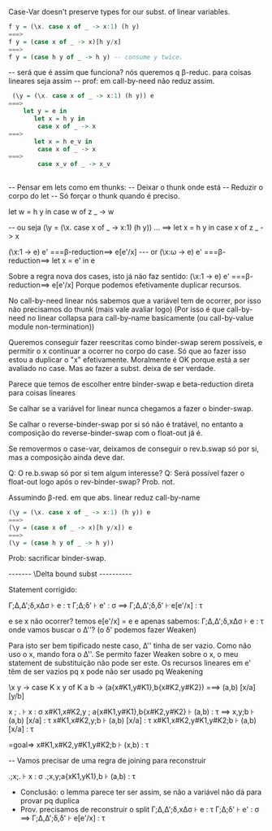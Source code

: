 
Case-Var doesn't preserve types for our subst. of linear variables.

```haskell
f y = (\x. case x of _ -> x:1) (h y)
===>
f y = (case x of _ -> x)[h y/x]
===>
f y = (case h y of _ -> h y) -- consume y twice.
```

-- será que é assim que funciona? nós queremos q β-reduc. para coisas lineares seja assim
-- prof: em call-by-need não reduz assim.

```haskell
 (\y = (\x. case x of _ -> x:1) (h y)) e
===>
    let y = e in
       let x = h y in
        case x of _ -> x
===>
       let x = h e_v in
        case x of _ -> x
===>
        case x_v of _ -> x_v
    
```

-- Pensar em lets como em thunks:
-- Deixar o thunk onde está
-- Reduzir o corpo do let
-- Só forçar o thunk quando é preciso.

let w = h y in
case w of z _ -> w


-- ou seja
(\y = (\x. case x of _ -> x:1) (h y)) ...
==>
let x = h y in
case x of z _ -> x


(\x:1 -> e) e'
===β-reduction==>
e[e'/x]
--- or
(\x:ω -> e) e'
===β-reduction==>
let x = e' in e


Sobre a regra nova dos cases, isto já não faz sentido:
(\x:1 -> e) e'
===β-reduction==>
e[e'/x]
Porque podemos efetivamente duplicar recursos.

No call-by-need linear nós sabemos que a variável tem de ocorrer, por isso não
precisamos do thunk (mais vale avaliar logo)
(Por isso é que call-by-need no linear collapsa para call-by-name basicamente (ou call-by-value module non-termination))


Queremos conseguir fazer reescritas como binder-swap serem possíveis, e permitir
o x continuar a ocorrer no corpo do case. Só que ao fazer isso estou a duplicar
o "x" efetivamente. Moralmente é OK porque está a ser avaliado no case. Mas ao
fazer a subst. deixa de ser verdade.

Parece que temos de escolher entre binder-swap e beta-reduction direta para coisas lineares

Se calhar se a variável for linear nunca chegamos a fazer o binder-swap.


Se calhar o reverse-binder-swap por si só não é tratável, no entanto a
composição do reverse-binder-swap com o float-out já é.

Se removermos o case-var, deixamos de conseguir o rev.b.swap só por si, mas a
composição ainda deve dar.

Q: O re.b.swap só por si tem algum interesse?
Q: Será possível fazer o float-out logo após o rev-binder-swap? Prob. not.

Assumindo β-red. em que abs. linear reduz call-by-name
```haskell
(\y = (\x. case x of _ -> x:1) (h y)) e
===>
(\y = (case x of _ -> x)[h y/x]) e
===>
(\y = (case h y of _ -> h y))
```
Prob: sacrificar binder-swap.

------- \Delta bound subst ----------

Statement corrigido:

Γ;Δ,Δ';δ,xΔσ ⊦ e : τ
Γ;Δ;δ' ⊦ e' : σ
==>
Γ;Δ,Δ';δ,δ' ⊦ e[e'/x] : τ

e se x não ocorrer? temos e[e'/x] = e
e apenas sabemos:
Γ;Δ,Δ';δ,xΔσ ⊦ e : τ
onde vamos buscar o Δ''? (o δ' podemos fazer Weaken)

Para isto ser bem tipificado neste caso, Δ'' tinha de ser vazio.
Como não uso o x, mando fora o Δ''.
Se permito fazer Weaken sobre o x, o meu statement de substituição não pode ser este.
Os recursos lineares em e' têm de ser vazios pq x pode não ser usado pq Weakening


\x y -> case K x y of K a b -> (a{x#K1,y#K1},b{x#K2,y#K2})
===>
(a,b) [x/a] [y/b]

x   ; . ⊦ x : σ
x#K1,x#K2,y ; a{x#K1,y#K1},b{x#K2,y#K2} ⊦ (a,b) : τ
==>
x,y;b ⊦ (a,b) [x/a] : τ
x#K1,x#K2,y;b ⊦ (a,b) [x/a] : τ
x#K1,x#K2,y#K1,y#K2;b ⊦ (a,b) [x/a] : τ

=goal=>
x#K1,x#K2,y#K1,y#K2;b ⊦ (x,b) : τ


-- Vamos precisar de uma regra de joining para reconstruir

.;x;. ⊦ x : σ
.;x,y;a{xK1,yK1},b ⊦ (a,b) : τ

* Conclusão: o lemma parece ter ser assim, se não a variável não dá para provar
    pq duplica
* Prov. precisamos de reconstruir o split
Γ;Δ,Δ';δ,xΔσ ⊦ e : τ
Γ;Δ;δ' ⊦ e' : σ
==>
Γ;Δ,Δ';δ,δ' ⊦ e[e'/x] : τ

